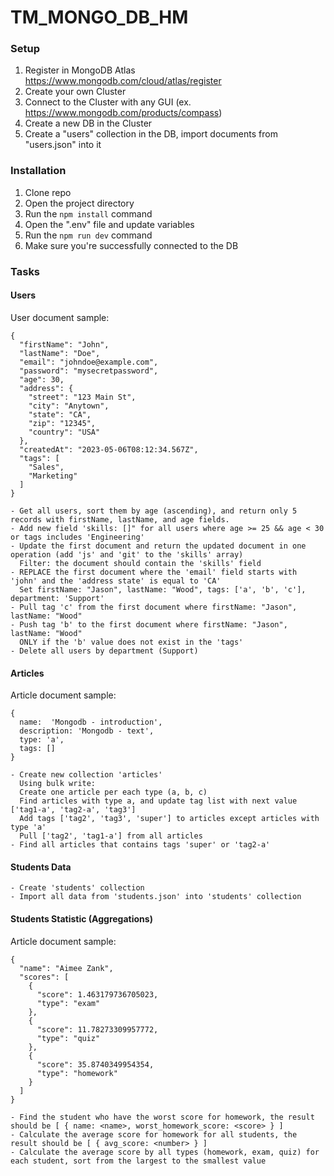 # TM_MONGO_DB_HM

### Setup

1. Register in MongoDB Atlas https://www.mongodb.com/cloud/atlas/register
2. Create your own Cluster
3. Connect to the Cluster with any GUI (ex. https://www.mongodb.com/products/compass)
4. Create a new DB in the Cluster
5. Create a "users" collection in the DB, import documents from "users.json" into it

### Installation

1. Clone repo
2. Open the project directory
3. Run the `npm install` command
4. Open the ".env" file and update variables
5. Run the `npm run dev` command
6. Make sure you're successfully connected to the DB

### Tasks

#### Users

User document sample:

```
{
  "firstName": "John",
  "lastName": "Doe",
  "email": "johndoe@example.com",
  "password": "mysecretpassword",
  "age": 30,
  "address": {
    "street": "123 Main St",
    "city": "Anytown",
    "state": "CA",
    "zip": "12345",
    "country": "USA"
  },
  "createdAt": "2023-05-06T08:12:34.567Z",
  "tags": [
    "Sales",
    "Marketing"
  ]
}
```

```
- Get all users, sort them by age (ascending), and return only 5 records with firstName, lastName, and age fields.
- Add new field 'skills: []" for all users where age >= 25 && age < 30 or tags includes 'Engineering'
- Update the first document and return the updated document in one operation (add 'js' and 'git' to the 'skills' array)
  Filter: the document should contain the 'skills' field
- REPLACE the first document where the 'email' field starts with 'john' and the 'address state' is equal to 'CA'
  Set firstName: "Jason", lastName: "Wood", tags: ['a', 'b', 'c'], department: 'Support'
- Pull tag 'c' from the first document where firstName: "Jason", lastName: "Wood"
- Push tag 'b' to the first document where firstName: "Jason", lastName: "Wood"
  ONLY if the 'b' value does not exist in the 'tags'
- Delete all users by department (Support)
```

#### Articles

Article document sample:

```
{
  name:  'Mongodb - introduction',
  description: 'Mongodb - text',
  type: 'a',
  tags: []
}
```

```
- Create new collection 'articles'
  Using bulk write:
  Create one article per each type (a, b, c)
  Find articles with type a, and update tag list with next value ['tag1-a', 'tag2-a', 'tag3']
  Add tags ['tag2', 'tag3', 'super'] to articles except articles with type 'a'
  Pull ['tag2', 'tag1-a'] from all articles
- Find all articles that contains tags 'super' or 'tag2-a'
```

#### Students Data

```
- Create 'students' collection
- Import all data from 'students.json' into 'students' collection
```

#### Students Statistic (Aggregations)

Article document sample:

```
{
  "name": "Aimee Zank",
  "scores": [
    {
      "score": 1.463179736705023,
      "type": "exam"
    },
    {
      "score": 11.78273309957772,
      "type": "quiz"
    },
    {
      "score": 35.8740349954354,
      "type": "homework"
    }
  ]
}
```

```
- Find the student who have the worst score for homework, the result should be [ { name: <name>, worst_homework_score: <score> } ]
- Calculate the average score for homework for all students, the result should be [ { avg_score: <number> } ]
- Calculate the average score by all types (homework, exam, quiz) for each student, sort from the largest to the smallest value
```
